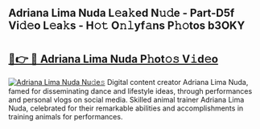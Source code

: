## Adriana Lima Nuda L𝚎a𝚔ed N𝚞𝚍e - Part-D5f Vi𝚍𝚎o L𝚎a𝚔s - H𝚘𝚝 O𝚗𝚕yf𝚊ns P𝚑𝚘tos b3OKY

# <h2><a href="http://kf5k9qo.oniu.top/?m=Adriana+Lima+Nuda">🔗👉 🔴 Adriana Lima Nuda P𝚑ot𝚘𝚜 V𝚒d𝚎o</a></h2>

[![Adriana Lima Nuda Nu𝚍e𝚜](https://i.imgur.com/0qMVB7G.gif)](http://kf5k9qo.oniu.top/?m=Adriana+Lima+Nuda)
Digital content creator Adriana Lima Nuda, famed for disseminating dance and lifestyle ideas, through performances and personal vlogs on social media. Skilled animal trainer Adriana Lima Nuda, celebrated for their remarkable abilities and accomplishments in training animals for performances.  
